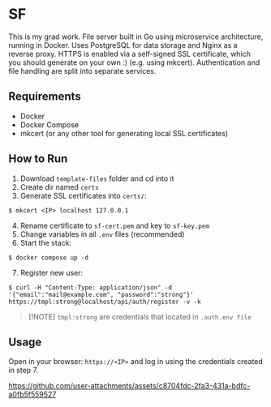 # SF
This is my grad work. 
File server built in Go using microservice architecture, running in Docker.
Uses PostgreSQL for data storage and Nginx as a reverse proxy.
HTTPS is enabled via a self-signed SSL certificate, which you should generate on your own :) (e.g. using mkcert).
Authentication and file handling are split into separate services.

## Requirements
- Docker
- Docker Compose
- mkcert (or any other tool for generating local SSL certificates)

## How to Run
1. Download `template-files` folder and cd into it
2. Create dir named `certs`
3. Generate SSL certificates into `certs/`:
```
$ mkcert <IP> localhost 127.0.0.1
```
4. Rename certificate to `sf-cert.pem` and key to `sf-key.pem`
5. Change variables in all `.env` files (recommended)
6. Start the stack:
```
$ docker compose up -d
```
7. Register new user:
```
$ curl -H "Content-Type: application/json" -d '{"email":"mail@example.com", "password":"strong"}' https://tmpl:strong@localhost/api/auth/register -v -k
```
>[!NOTE] `tmpl:strong` are credentials that located in `.auth.env file`

## Usage
Open in your browser: `https://<IP>` and log in using the credentials created in step 7.

https://github.com/user-attachments/assets/c8704fdc-2fa3-431a-bdfc-a0fb5f559527

